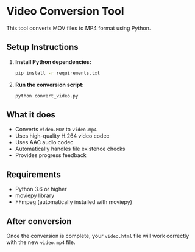 # Video Conversion Tool

This tool converts MOV files to MP4 format using Python.

## Setup Instructions

1. **Install Python dependencies:**
   ```bash
   pip install -r requirements.txt
   ```

2. **Run the conversion script:**
   ```bash
   python convert_video.py
   ```

## What it does

- Converts `video.MOV` to `video.mp4`
- Uses high-quality H.264 video codec
- Uses AAC audio codec
- Automatically handles file existence checks
- Provides progress feedback

## Requirements

- Python 3.6 or higher
- moviepy library
- FFmpeg (automatically installed with moviepy)

## After conversion

Once the conversion is complete, your `video.html` file will work correctly with the new `video.mp4` file.
